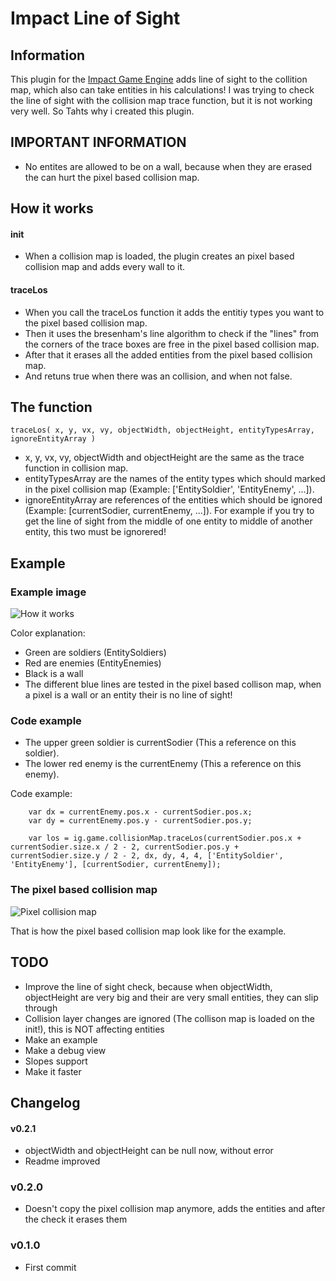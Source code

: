 # Impact Line of Sight

## Information
This plugin for the [Impact Game Engine](http://impactjs.com/) adds line of sight to the collition map, which also can take entities in his calculations! I was trying to check the line of sight with the collision map trace function, but it is not working very well. So Tahts why i created this plugin.


## IMPORTANT INFORMATION ##
* No entites are allowed to be on a wall, because when they are erased the can hurt the pixel based collision map.


## How it works ##
#### init ####
* When a collision map is loaded, the plugin creates an pixel based collision map and adds every wall to it.

#### traceLos ####
* When you call the traceLos function it adds the entitiy types you want to the pixel based collision map.
* Then it uses the bresenham's line algorithm to check if the "lines" from the corners of the trace boxes are free in the pixel based collision map.
* After that it erases all the added entities from the pixel based collision map.
* And retuns true when there was an collision, and when not false.

## The function ##
```
traceLos( x, y, vx, vy, objectWidth, objectHeight, entityTypesArray, ignoreEntityArray )
```
* x, y, vx, vy, objectWidth and objectHeight are the same as the trace function in collision map.
* entityTypesArray are the names of the entity types which should marked in the pixel collision map (Example: ['EntitySoldier', 'EntityEnemy', ...]).
* ignoreEntityArray are references of the entities which should be ignored (Example: [currentSodier, currentEnemy, ...]). For example if you try to get the line of sight from the middle of one entity to middle of another entity, this two must be ignorered!


## Example ##

### Example image ###
![How it works](/hurik/impact-line-of-sight/raw/master/how-it-works.png)

Color explanation:
* Green are soldiers (EntitySoldiers)
* Red are enemies (EntityEnemies)
* Black is a wall
* The different blue lines are tested in the pixel based collison map, when a pixel is a wall or an entity their is no line of sight!

### Code example
* The upper green soldier is currentSodier (This a reference on this soldier).
* The lower red enemy is the currentEnemy (This a reference on this enemy).

Code example:
```
	var dx = currentEnemy.pos.x - currentSodier.pos.x;
	var dy = currentEnemy.pos.y - currentSodier.pos.y;

	var los = ig.game.collisionMap.traceLos(currentSodier.pos.x + currentSodier.size.x / 2 - 2, currentSodier.pos.y + currentSodier.size.y / 2 - 2, dx, dy, 4, 4, ['EntitySoldier', 'EntityEnemy'], [currentSodier, currentEnemy]);
```

### The pixel based collision map
![Pixel collision map](/hurik/impact-line-of-sight/raw/master/how-it-works-pixel-collision-map.png)

That is how the pixel based collision map look like for the example.


## TODO ##
* Improve the line of sight check, because when objectWidth, objectHeight are very big and their are very small entities, they can slip through
* Collision layer changes are ignored (The collison map is loaded on the init!), this is NOT affecting entities
* Make an example
* Make a debug view
* Slopes support
* Make it faster


## Changelog ##
#### v0.2.1 ####
* objectWidth and objectHeight can be null now, without error
* Readme improved

### v0.2.0 ###
* Doesn't copy the pixel collision map anymore, adds the entities and after the check it erases them

### v0.1.0 ###
* First commit